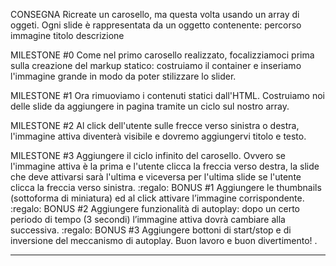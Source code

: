 CONSEGNA
Ricreate un carosello, ma questa volta usando un array di oggeti.
Ogni slide è rappresentata da un oggetto contenente:
percorso immagine
titolo
descrizione


 MILESTONE #0
Come nel primo carosello realizzato, focalizziamoci prima sulla creazione del markup statico: costruiamo il container e inseriamo l'immagine grande in modo da poter stilizzare lo slider.


 MILESTONE #1
Ora rimuoviamo i contenuti statici dall'HTML.
Costruiamo noi delle slide da aggiungere in pagina tramite un ciclo sul nostro array.


 MILESTONE #2
Al click dell'utente sulle frecce verso sinistra o destra, l'immagine attiva diventerà visibile e dovremo aggiungervi titolo e testo.


 MILESTONE #3
Aggiungere il ciclo infinito del carosello. Ovvero se l'immagine attiva è la prima e l'utente clicca la freccia verso destra, la slide che deve attivarsi sarà l'ultima e viceversa per l'ultima slide se l'utente clicca la freccia verso sinistra.
:regalo: BONUS #1
Aggiungere le thumbnails (sottoforma di miniatura) ed al click attivare l’immagine corrispondente.
:regalo: BONUS #2
Aggiungere funzionalità di autoplay: dopo un certo periodo di tempo (3 secondi) l’immagine attiva dovrà cambiare alla successiva.
:regalo: BONUS #3
Aggiungere bottoni di start/stop e di inversione del meccanismo di autoplay.
Buon lavoro e buon divertimento! .

----------------------------------------------

